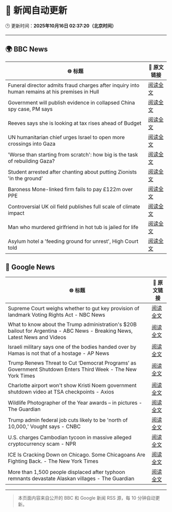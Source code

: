 # 🧠 新闻自动更新

🕒 更新时间：**2025年10月16日 02:37:20（北京时间）**

---

## 🌍 BBC News

| 🌐 标题 | 🔗 原文链接 |
|--------|-------------|
| Funeral director admits fraud charges after inquiry into human remains at his premises in Hull | [阅读全文](https://www.bbc.com/news/articles/cwyplw17897o?at_medium=RSS&at_campaign=rss) |
| Government will publish evidence in collapsed China spy case, PM says | [阅读全文](https://www.bbc.com/news/articles/cql9v6x4wpzo?at_medium=RSS&at_campaign=rss) |
| Reeves says she is looking at tax rises ahead of Budget | [阅读全文](https://www.bbc.com/news/articles/c2drpzxpkp3o?at_medium=RSS&at_campaign=rss) |
| UN humanitarian chief urges Israel to open more crossings into Gaza | [阅读全文](https://www.bbc.com/news/articles/c803rmdzjdjo?at_medium=RSS&at_campaign=rss) |
| 'Worse than starting from scratch': how big is the task of rebuilding Gaza? | [阅读全文](https://www.bbc.com/news/articles/cr5e4ee9r13o?at_medium=RSS&at_campaign=rss) |
| Student arrested after chanting about putting Zionists 'in the ground' | [阅读全文](https://www.bbc.com/news/articles/ce8gdelw79po?at_medium=RSS&at_campaign=rss) |
| Baroness Mone-linked firm fails to pay £122m over PPE | [阅读全文](https://www.bbc.com/news/articles/c629rdgyzl5o?at_medium=RSS&at_campaign=rss) |
| Controversial UK oil field publishes full scale of climate impact | [阅读全文](https://www.bbc.com/news/articles/ce3xzgdqw3ro?at_medium=RSS&at_campaign=rss) |
| Man who murdered girlfriend in hot tub is jailed for life | [阅读全文](https://www.bbc.com/news/articles/cvgvx134d86o?at_medium=RSS&at_campaign=rss) |
| Asylum hotel a 'feeding ground for unrest', High Court told | [阅读全文](https://www.bbc.com/news/articles/cy8v9jzn5zgo?at_medium=RSS&at_campaign=rss) |

## 📰 Google News

| 🌐 标题 | 🔗 原文链接 |
|--------|-------------|
| Supreme Court weighs whether to gut key provision of landmark Voting Rights Act - NBC News | [阅读全文](https://news.google.com/rss/articles/CBMivwFBVV95cUxOclUyNFJDRFMyT292MHEwQkhiQzJNd1owTnZIUlRyNnRMbjZ5em0zMUNyZmF1a3F4ekdqVTctVFB4NWFhcC1BVXhNVWx4QlU0ekhGVnoyTGVESjBRcjBOMU5rUGhyZmhOMnFfbVZkRGNTNFRCNVBSYnZ2MW1MdXBWMUpNcjRCY2Z4ekE2UTVvX01EZ3lFQlZTdjhTWG5PVEZhQklMcVZXanhXWExMdFF6cVc4N1AxMERJWFRiaUlWWdIBVkFVX3lxTE5KRmk0N2wyNWFwa3JCQTN4VjRCNWI4UW9mM1NlamM0dnpjM1lORVpWeXJvZDB5V2stTE9wRXVMN1A3N3ZHRGVscVZfSEhFdm1LUVMzeHR3?oc=5) |
| What to know about the Trump administration's $20B bailout for Argentina - ABC News - Breaking News, Latest News and Videos | [阅读全文](https://news.google.com/rss/articles/CBMimgFBVV95cUxNOTQzSnBsdjMtc2Y0UnBrTlNKU1hETEx5dUhXNFBaOU1rNjhZVTRMZnIwOERfbzJ2QW9JUl9rbWJJdTRzYWVXNVJ1S1p3TUQ4V1lQNkRuaTBkWGpYWDJqYnVTUVVuSUJtd0NyOEZoMXVVM2ExREYtVERVZjVBYUFoaVBBcDlIYmNLcXUtNXZvUTdqdFAyQ2s3c2p30gGfAUFVX3lxTE9GZTZtcmpNRVVqM1J3eko1amlCUkZTV1N5LWNodFhUVjVqSzlObUNPcl83MFF3VDEzWi1OMXVGVXZwWXRNcjRCWl9NYkR1bVY3bmhZU1hWOUlaZXpabUowajh0SllLekdfaS13V0FVMlZtd2U1d2kyLVRITU5UcUpkOVR3UFFDWmNOd190eWVRM3l4LVJYb2s4NHZMRHdvNA?oc=5) |
| Israeli military says one of the bodies handed over by Hamas is not that of a hostage - AP News | [阅读全文](https://news.google.com/rss/articles/CBMiqwFBVV95cUxOTlA3YkE1ekF6cnE4a04tMGJta0pyeFNjQkttd0FoakRwZnJYcy1QVWVpTEI3cWplRmowbWVyU0RGQk9YejhSR3cxN3pJazVqUERmMDRLdm9ZS2Fhc00zU3lQbzhGM2Q3OWc3MGNwQVpSYWxJdkJsOXdXbjY0dEU0blRDVTAtRVZHeVoyWlZ5OXMtTXpZUVM1ckhPZURvUWpZeXpPck5uSnB1OGM?oc=5) |
| Trump Renews Threat to Cut ‘Democrat Programs’ as Government Shutdown Enters Third Week - The New York Times | [阅读全文](https://news.google.com/rss/articles/CBMijAFBVV95cUxONVQwVTRtbFR0cE1LaVNyZ0tfc09fbHRac0RveUI2eUNjSVpUa3FES2FrU250VWtMSk8waGY2dWNUcVJsTDlvcWc3Sml4LUZtY1RTUHhSZUF5VmV4YXdBRDRjZFAxd0VEc08tUnJpOVk2R0xRUU5uZ2QtbHptMTlfTHFwWFV5QzhiUnJPWQ?oc=5) |
| Charlotte airport won't show Kristi Noem government shutdown video at TSA checkpoints - Axios | [阅读全文](https://news.google.com/rss/articles/CBMirAFBVV95cUxNVVdja3lLVURDcXVLaW8zMERvRTBWNDNETUFUSlZadm9NTUpZZ0k4dm9RbDVVYy1aMjBzZF9Ec2RlOHlvVEdURzU1NW82NEZtQjl2WVdXZFF6eGNxb1R3RGY1RzdUdFUtSlVGQUloYmIydnFQb25tajZRTW92bU5GWGx4YkJXeVlBTDRZRURvaWFyclg5ZDhSR2hyZWZJWU1mVG1mS2VISVp3U2Ro?oc=5) |
| Wildlife Photographer of the Year awards – in pictures - The Guardian | [阅读全文](https://news.google.com/rss/articles/CBMisgFBVV95cUxQZnhoOF9OZHBEZG93NjBvWG5PbkdSMzlhOHFjVDhaNVM5VTBIclBwSGdZV3Z0cTFhSTN3Skp1c1UyVDZwY282RzROWHBXRGttLUZzV09JSk1sTXFXOG1xRGRHM1BacjNEc2E5MDZXdXhaNWV1d1FSVlhOZEJOQ0ZvV0pYV25acUhqVmcwdG4wbHkzVS1IbXlmQk1RQXRESlNaeHdINXJOMmlHYTlxeFRXRWZR?oc=5) |
| Trump admin federal job cuts likely to be 'north of 10,000,' Vought says - CNBC | [阅读全文](https://news.google.com/rss/articles/CBMif0FVX3lxTE92TkE4OGlmdlZ0R3Iyd0EtcktUVUZHSGdfNU5RUUFTOVFxc21RMnUzM2ZuTnJGZ1BCRF9nSGs2UVI0ZDdGNFpxZzhwZWYzbzZWenhCeUJ0ZHQ5X09NQ3FPY2JPSEtNbnVuMGJ6V2FXZHU5NXdyelZtM3Jzd0l4Zzg?oc=5) |
| U.S. charges Cambodian tycoon in massive alleged cryptocurrency scam - NPR | [阅读全文](https://news.google.com/rss/articles/CBMimgFBVV95cUxOZ0E5RUJxZUxGc09kTjdFbWZhX1JxU2FVUHdMZGpzdy16c0FoM0N3VFQtbjdOekJBUTZRR3RwUFpxQlVDV1YwREZGSzJQeVdtZU5fYkFxcUpmVzNPYW5xdHlISktnb0NGem04UGxCZEZaSXRkUFVkdmFwN0RHRzY0cS1iNnJsVXQxaE84RTkyeU5HMkhRWk4ybTRB?oc=5) |
| ICE Is Cracking Down on Chicago. Some Chicagoans Are Fighting Back. - The New York Times | [阅读全文](https://news.google.com/rss/articles/CBMibEFVX3lxTE9oZWxwUENLMnEyeWJDS3c5TEl4Wml1NmxNLWJDYWJfVGtiaDN3RWlpNGgwdzFTM19MQ0IwTGVlRk55c1Q3d3ltZkhzODc1Q0g1V3NuX3RxSGNsRFNGaGFVZTRvdG9ib01sS0Jmaw?oc=5) |
| More than 1,500 people displaced after typhoon remnants devastate Alaskan villages - The Guardian | [阅读全文](https://news.google.com/rss/articles/CBMihgFBVV95cUxNN0tuZXgzZmRscEtWZ2lXdm1vRU1FS3QwelpVSXVrNU5vdVQ4MWpnOHdpbnRiTmwycDNtWkZWdTlnZU5vQTFpb3ZkTlJPMWkxNnNicVRLenNHVHBteWVaR0M4akh6YTNibFlNdEZ1VjdHQVBaUV8xeGdMdDNlb2J3c0t6Q3Z3UQ?oc=5) |

---
> 本页面内容来自公开的 BBC 和 Google 新闻 RSS 源，每 10 分钟自动更新。